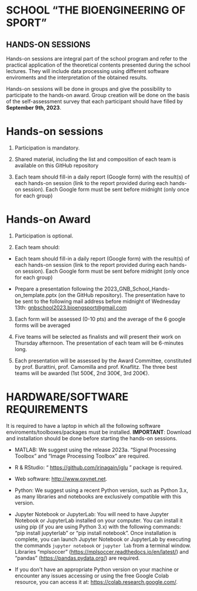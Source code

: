 # SCHOOL “THE BIOENGINEERING OF SPORT”
## HANDS-ON SESSIONS

Hands-on sessions are integral part of the school program and refer to the practical application of the theoretical contents presented during the school lectures. They will include data processing using different software enviroments and the interpretation of the obtained results.

Hands-on sessions will be done in groups and give the possibility to participate to the hands-on award.
Group creation will be done on the basis of the self-assessment survey that each participant should have filled by **September 9th, 2023**.

# Hands-on sessions
1)	Participation is mandatory.

2) Shared material, including the list and composition of each team is available on this GitHub repository

3) Each team should fill-in a daily report (Google form) with the result(s) of each hands-on session (link to the report provided during each hands-on session). Each Google form must be sent before midnight (only once for each group)


# Hands-on Award
1) Participation is optional.
   
2) Each team should:
   
  - Each team should fill-in a daily report (Google form) with the result(s) of each hands-on session (link to the report provided during each hands-on session). Each Google form must be sent before midnight (only once for each group)
    
  - Prepare a presentation following the 2023_GNB_School_Hands-on_template.pptx (on the GitHub repository). The presentation have to be sent to the following mail address before midnight of Wednesday 13th: gnbschool2023.bioengsport@gmail.com
    
3) Each form will be assessed (0-10 pts) and the average of the 6 google forms will be averaged 

4) Five teams will be selected as finalists and will present their work on Thursday afternoon. The presentation of each team will be 6-minutes long.
   
5) Each presentation will be assessed by the Award Committee, constituted by prof. Burattini, prof. Camomilla and prof. Knaflitz. The three best teams will be awarded (1st 500€, 2nd 300€, 3rd 200€).

# HARDWARE/SOFTWARE REQUIREMENTS
It is required to have a laptop in which all the following software enviroments/toolboxes/packages must be installed.
**IMPORTANT**: Download and installation should be done before starting the hands-on sessions.

- MATLAB: We suggest using the release 2023a. “Signal Processing Toolbox” and “Image Processing Toolbox” are required.

- R & RStudio: “ https://github.com/irinagain/iglu ” package is required.

- Web software: http://www.oxynet.net.

- Python: We suggest using a recent Python version, such as Python 3.x, as many libraries and notebooks are exclusively compatible with this version.

- Jupyter Notebook or JupyterLab: You will need to have Jupyter Notebook or JupyterLab installed on your computer. You can install it using pip (if you are using Python 3.x) with the following commands:
“pip install jupyterlab” or “pip install notebook”. Once installation is complete, you can launch Jupyter Notebook or JupyterLab by executing the commands `jupyter notebook` or `jupyter lab` from a terminal window. Libraries “mplsoccer” (https://mplsoccer.readthedocs.io/en/latest/) and “pandas” (https://pandas.pydata.org/) are required.

- If you don't have an appropriate Python version on your machine or encounter any issues accessing or using the free Google Colab resource, you can access it at: https://colab.research.google.com/.
